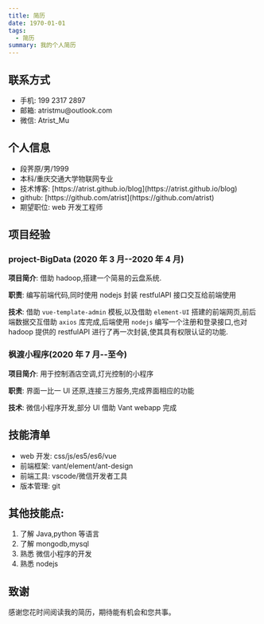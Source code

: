 ```yaml
---
title: 简历
date: 1970-01-01
tags:
  - 简历
summary: 我的个人简历
---
```


## 联系方式

- 手机: 199 2317 2897
- 邮箱: atristmu@outlook.com
- 微信: Atrist_Mu

## 个人信息

- 段荠原/男/1999
- 本科/重庆交通大学物联网专业
- 技术博客: [https://atrist.github.io/blog](https://atrist.github.io/blog)
- github: [https://github.com/atrist](https://github.com/atrist)
- 期望职位: web 开发工程师

## 项目经验

### project-BigData (2020 年 3 月--2020 年 4 月)

**项目简介**: 借助 hadoop,搭建一个简易的云盘系统.

**职责**: 编写前端代码,同时使用 nodejs 封装 restfulAPI 接口交互给前端使用<br/>

**技术**: 借助 `vue-template-admin` 模板,以及借助 `element-UI` 搭建的前端网页,前后端数据交互借助 `axios` 库完成,后端使用 `nodejs` 编写一个注册和登录接口,也对 hadoop 提供的 restfulAPI 进行了再一次封装,使其具有权限认证的功能.

### 枫渡小程序(2020 年 7 月--至今)

**项目简介**: 用于控制酒店空调,灯光控制的小程序<br/>

**职责**: 界面一比一 UI 还原,连接三方服务,完成界面相应的功能</br>

**技术**: 微信小程序开发,部分 UI 借助 Vant webapp 完成

## 技能清单

- web 开发: css/js/es5/es6/vue
- 前端框架: vant/element/ant-design
- 前端工具: vscode/微信开发者工具
- 版本管理: git

## 其他技能点:

1. 了解 Java,python 等语言
2. 了解 mongodb,mysql
3. 熟悉 微信小程序的开发
4. 熟悉 nodejs

## 致谢

感谢您花时间阅读我的简历，期待能有机会和您共事。

<style lang="scss" scoped>
a{
  text-decoration: none;
}
</style>
